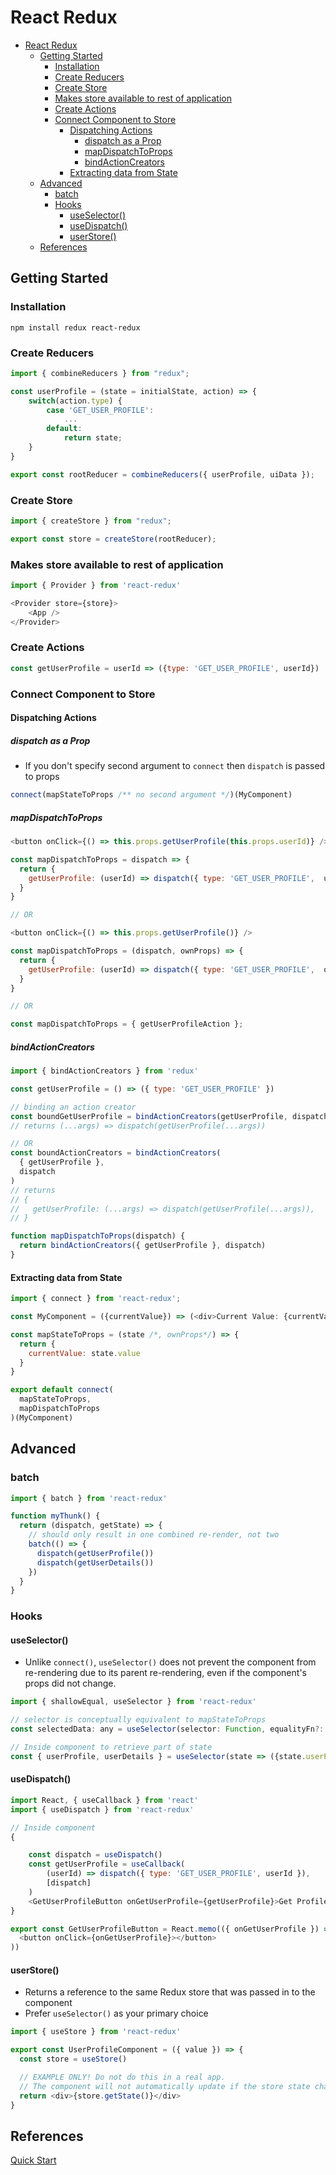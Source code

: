 # React Redux

- [React Redux](#react-redux)
  - [Getting Started](#getting-started)
    - [Installation](#installation)
    - [Create Reducers](#create-reducers)
    - [Create Store](#create-store)
    - [Makes store available to rest of application](#makes-store-available-to-rest-of-application)
    - [Create Actions](#create-actions)
    - [Connect Component to Store](#connect-component-to-store)
      - [Dispatching Actions](#dispatching-actions)
        - [dispatch as a Prop](#dispatch-as-a-prop)
        - [mapDispatchToProps](#mapdispatchtoprops)
        - [bindActionCreators](#bindactioncreators)
      - [Extracting data from State](#extracting-data-from-state)
  - [Advanced](#advanced)
    - [batch](#batch)
    - [Hooks](#hooks)
      - [useSelector()](#useselector)
      - [useDispatch()](#usedispatch)
      - [userStore()](#userstore)
  - [References](#references)

## Getting Started

### Installation

`npm install redux react-redux`

### Create Reducers

```js
import { combineReducers } from "redux";

const userProfile = (state = initialState, action) => {
    switch(action.type) {
        case 'GET_USER_PROFILE':
            ...
        default:
            return state;
    }
}

export const rootReducer = combineReducers({ userProfile, uiData });
```

### Create Store

```js
import { createStore } from "redux";

export const store = createStore(rootReducer);
```

### Makes store available to rest of application

```js
import { Provider } from 'react-redux'

<Provider store={store}>
    <App />
</Provider>
```

### Create Actions

```js
const getUserProfile = userId => ({type: 'GET_USER_PROFILE', userId})
```

### Connect Component to Store

#### Dispatching Actions

##### dispatch as a Prop

- If you don't specify second argument to `connect` then `dispatch` is passed to props

```js
connect(mapStateToProps /** no second argument */)(MyComponent)
```

##### mapDispatchToProps

```js
<button onClick={() => this.props.getUserProfile(this.props.userId)} />

const mapDispatchToProps = dispatch => {
  return {
    getUserProfile: (userId) => dispatch({ type: 'GET_USER_PROFILE',  userId})
  }
}

// OR

<button onClick={() => this.props.getUserProfile()} />

const mapDispatchToProps = (dispatch, ownProps) => {
  return {
    getUserProfile: (userId) => dispatch({ type: 'GET_USER_PROFILE',  ownProps.userId})
  }
}

// OR

const mapDispatchToProps = { getUserProfileAction };

```

##### bindActionCreators

```js
import { bindActionCreators } from 'redux'

const getUserProfile = () => ({ type: 'GET_USER_PROFILE' })

// binding an action creator
const boundGetUserProfile = bindActionCreators(getUserProfile, dispatch)
// returns (...args) => dispatch(getUserProfile(...args))

// OR
const boundActionCreators = bindActionCreators(
  { getUserProfile },
  dispatch
)
// returns
// {
//   getUserProfile: (...args) => dispatch(getUserProfile(...args)),
// }

function mapDispatchToProps(dispatch) {
  return bindActionCreators({ getUserProfile }, dispatch)
}
```

#### Extracting data from State

```js
import { connect } from 'react-redux';

const MyComponent = ({currentValue}) => (<div>Current Value: {currentValue}</div>);

const mapStateToProps = (state /*, ownProps*/) => {
  return {
    currentValue: state.value
  }
}

export default connect(
  mapStateToProps,
  mapDispatchToProps
)(MyComponent)
```

## Advanced

### batch

```js
import { batch } from 'react-redux'

function myThunk() {
  return (dispatch, getState) => {
    // should only result in one combined re-render, not two
    batch(() => {
      dispatch(getUserProfile())
      dispatch(getUserDetails())
    })
  }
}
```

### Hooks

#### useSelector()

- Unlike `connect()`, `useSelector()` does not prevent the component from re-rendering due to its parent re-rendering, even if the component's props did not change.

```js
import { shallowEqual, useSelector } from 'react-redux'

// selector is conceptually equivalent to mapStateToProps
const selectedData: any = useSelector(selector: Function, equalityFn?: Function)

// Inside component to retrieve part of state
const { userProfile, userDetails } = useSelector(state => ({state.userProfile, state.userDetails}), shallowEqual)
```

#### useDispatch()

```js
import React, { useCallback } from 'react'
import { useDispatch } from 'react-redux'

// Inside component
{

    const dispatch = useDispatch()
    const getUserProfile = useCallback(
        (userId) => dispatch({ type: 'GET_USER_PROFILE', userId }),
        [dispatch]
    )
    <GetUserProfileButton onGetUserProfile={getUserProfile}>Get Profile</button>
}

export const GetUserProfileButton = React.memo(({ onGetUserProfile }) => (
  <button onClick={onGetUserProfile}></button>
))
```

#### userStore()

- Returns a reference to the same Redux store that was passed in to the <Provider> component
- Prefer `useSelector()` as your primary choice

```js
import { useStore } from 'react-redux'

export const UserProfileComponent = ({ value }) => {
  const store = useStore()

  // EXAMPLE ONLY! Do not do this in a real app.
  // The component will not automatically update if the store state changes
  return <div>{store.getState()}</div>
}
```



## References

[Quick Start](https://react-redux.js.org/introduction/quick-start)